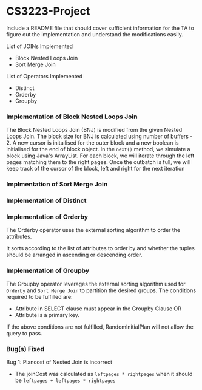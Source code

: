 # CS3223-Project

Include a README file that should cover sufficient information for the TA to figure out the implementation and understand the modifications easily.

List of JOINs Implemented
- Block Nested Loops Join
- Sort Merge Join

List of Operators Implemented
- Distinct
- Orderby
- Groupby

### Implementation of Block Nested Loops Join
The Block Nested Loops Join (BNJ) is modified from the given Nested Loops Join.
The block size for BNJ is calculated using number of buffers - 2.
A new cursor is initailised for the outer block and a new boolean is initialised for the end of block object.
In the `next()` method, we simulate a block using Java's ArrayList. For each block, we will iterate through the left pages matching them to the right pages. 
Once the outbatch is full, we will keep track of the cursor of the block, left and right for the next iteration
### Implmentation of Sort Merge Join
### Implementation of Distinct
### Implementation of Orderby
The Orderby operator uses the external sorting algorithm to order the attributes. 

It sorts according to the list of attributes to order by and whether the tuples should be arranged in ascending or descending order.

### Implementation of Groupby
The Groupby operator leverages the external sorting algorithm used for `Orderby` and `Sort Merge Join` to partition the desired groups. 
The conditions required to be fulfilled are:
- Attribute in SELECT clause must appear in the Groupby Clause OR
- Attribute is a primary key.

If the above conditions are not fulfilled, RandomInitialPlan will not allow the query to pass.

### Bug(s) Fixed
Bug 1: Plancost of Nested Join is incorrect
- The joinCost was calculated as `leftpages * rightpages` when it should be `leftpages + leftpages * rightpages`
